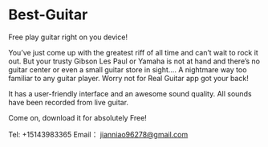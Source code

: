 # Best-Guitar

Free play guitar right on you device! 

You’ve just come up with the greatest riff of all time and can’t wait to rock it out. But your trusty Gibson Les Paul or Yamaha is not at hand and there’s no guitar center or even a small guitar store in sight…. A nightmare way too familiar to any guitar player. Worry not for Real Guitar app got your back!

It has a user-friendly interface and an awesome sound quality. All sounds have been recorded from live guitar. 

Come on, download it for absolutely Free!

Tel: +15143983365
Email： jianniao96278@gmail.com
